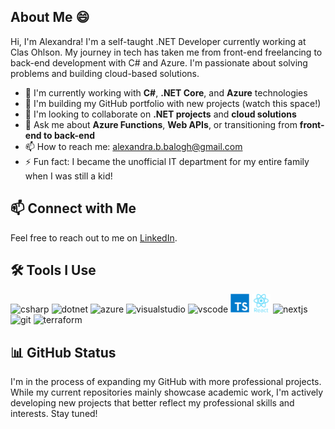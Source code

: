 ## About Me 😄
Hi, I'm Alexandra! I'm a self-taught .NET Developer currently working at Clas Ohlson. My journey in tech has taken me from front-end freelancing to back-end development with C# and Azure. I'm passionate about solving problems and building cloud-based solutions.

- 🔭 I'm currently working with **C#**, **.NET Core**, and **Azure** technologies
- 🌱 I'm building my GitHub portfolio with new projects (watch this space!)
- 🤝 I'm looking to collaborate on **.NET projects** and **cloud solutions**
- 💬 Ask me about **Azure Functions**, **Web APIs**, or transitioning from **front-end to back-end**
- 📫 How to reach me: [alexandra.b.balogh@gmail.com](mailto:alexandra.b.balogh@gmail.com)
- ⚡ Fun fact: I became the unofficial IT department for my entire family when I was still a kid!

## 📫 Connect with Me
Feel free to reach out to me on [LinkedIn](https://www.linkedin.com/in/alexandra-balogh-a28512b9).

## 🛠️ Tools I Use
<p align="left">
<img src="https://cdn.jsdelivr.net/gh/devicons/devicon/icons/csharp/csharp-original.svg" alt="csharp" width="30" height="30"/>
<img src="https://cdn.jsdelivr.net/gh/devicons/devicon/icons/dotnetcore/dotnetcore-original.svg" alt="dotnet" width="30" height="30"/>
<img src="https://cdn.jsdelivr.net/gh/devicons/devicon/icons/azure/azure-original.svg" alt="azure" width="30" height="30"/>
<img src="https://cdn.jsdelivr.net/gh/devicons/devicon/icons/visualstudio/visualstudio-plain.svg" alt="visualstudio" width="30" height="30"/>
<img src="https://cdn.jsdelivr.net/gh/devicons/devicon/icons/vscode/vscode-original.svg" alt="vscode" width="30" height="30"/>
<img src="https://raw.githubusercontent.com/devicons/devicon/master/icons/typescript/typescript-original.svg" alt="typescript" width="30" height="30"/>
<img src="https://raw.githubusercontent.com/devicons/devicon/master/icons/react/react-original-wordmark.svg" alt="react" width="30" height="30"/>
<img src="https://cdn.jsdelivr.net/gh/devicons/devicon/icons/nextjs/nextjs-original.svg" alt="nextjs" width="30" height="30"/>
<img src="https://cdn.jsdelivr.net/gh/devicons/devicon/icons/git/git-original.svg" alt="git" width="30" height="30"/>
<img src="https://cdn.jsdelivr.net/gh/devicons/devicon/icons/terraform/terraform-original.svg" alt="terraform" width="30" height="30"/>
</p>

## 📊 GitHub Status
I'm in the process of expanding my GitHub with more professional projects. While my current repositories mainly showcase academic work, I'm actively developing new projects that better reflect my professional skills and interests. Stay tuned!
